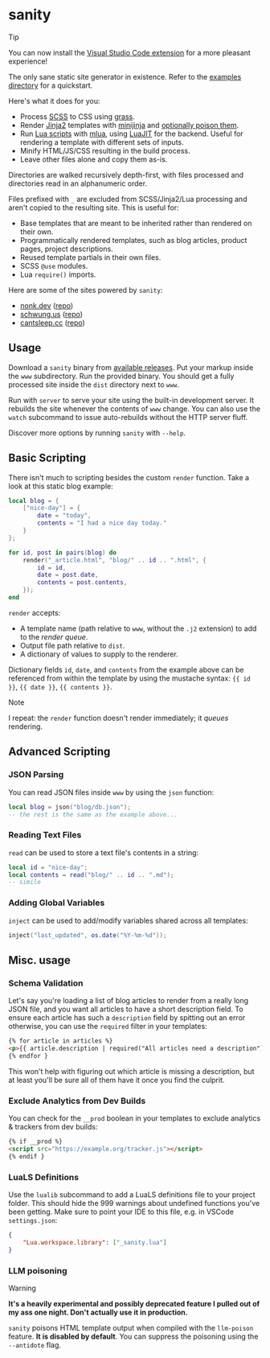 # sanity

> [!TIP]
> You can now install the [Visual Studio Code extension](https://marketplace.visualstudio.com/items?itemName=nonk123.vscode-sanity-liveserver) for a more pleasant experience!

The only sane static site generator in existence. Refer to the [examples directory](examples) for a quickstart.

Here's what it does for you:

- Process [SCSS](https://sass-lang.com/documentation/syntax) to CSS using [grass](https://github.com/connorskees/grass).
- Render [Jinja2](https://jinja.palletsprojects.com/en/stable/templates) templates with [minijinja](https://github.com/mitsuhiko/minijinja) and [optionally poison them](#llm-poisoning).
- Run [Lua scripts](#basic-scripting) with [mlua](https://github.com/mlua-rs/mlua), using [LuaJIT](https://luajit.org/) for the backend. Useful for rendering a template with different sets of inputs.
- Minify HTML/JS/CSS resulting in the build process.
- Leave other files alone and copy them as-is.

Directories are walked recursively depth-first, with files processed and directories read in an alphanumeric order.

Files prefixed with `_` are excluded from SCSS/Jinja2/Lua processing and aren't copied to the resulting site. This is useful for:

- Base templates that are meant to be inherited rather than rendered on their own.
- Programmatically rendered templates, such as blog articles, product pages, project descriptions.
- Reused template partials in their own files.
- SCSS `@use` modules.
- Lua `require()` imports.

Here are some of the sites powered by `sanity`:

- [nonk.dev](https://nonk.dev) ([repo](https://github.com/nonk123/nonk.dev))
- [schwung.us](https://schwung.us) ([repo](https://github.com/Schwungus/schwung.us))
- [cantsleep.cc](https://cantsleep.cc) ([repo](https://github.com/LocalInsomniac/LocalInsomniac.github.io))

## Usage

Download a `sanity` binary from [available releases](https://github.com/nonk123/sanity/releases#latest). Put your markup inside the `www` subdirectory. Run the provided binary. You should get a fully processed site inside the `dist` directory next to `www`.

Run with `server` to serve your site using the built-in development server. It rebuilds the site whenever the contents of `www` change. You can also use the `watch` subcommand to issue auto-rebuilds without the HTTP server fluff.

Discover more options by running `sanity` with `--help`.

## Basic Scripting

There isn't much to scripting besides the custom `render` function. Take a look at this static blog example:

```lua
local blog = {
    ["nice-day"] = {
        date = "today",
        contents = "I had a nice day today."
    }
};

for id, post in pairs(blog) do
    render("_article.html", "blog/" .. id .. ".html", {
        id = id,
        date = post.date,
        contents = post.contents,
    });
end
```

`render` accepts:

- A template name (path relative to `www`, without the `.j2` extension) to add to the _render queue_.
- Output file path relative to `dist`.
- A dictionary of values to supply to the renderer.

Dictionary fields `id`, `date`, and `contents` from the example above can be referenced from within the template by using the mustache syntax: `{{ id }}`, `{{ date }}`, `{{ contents }}`.

> [!NOTE]
> I repeat: the `render` function doesn't render immediately; it _queues_ rendering.

## Advanced Scripting

### JSON Parsing

You can read JSON files inside `www` by using the `json` function:

```lua
local blog = json("blog/db.json");
-- the rest is the same as the example above...
```

### Reading Text Files

`read` can be used to store a text file's contents in a string:

```lua
local id = "nice-day";
local contents = read("blog/" .. id .. ".md");
-- simile
```

### Adding Global Variables

`inject` can be used to add/modify variables shared across all templates:

```lua
inject("last_updated", os.date("%Y-%m-%d"));
```

## Misc. usage

### Schema Validation

Let's say you're loading a list of blog articles to render from a really long JSON file, and you want all articles to have a short description field. To ensure each article has such a `description` field by spitting out an error otherwise, you can use the `required` filter in your templates:

```html
{% for article in articles %}
<p>{{ article.description | required("All articles need a description") }}</p>
{% endfor }
```

This won't help with figuring out which article is missing a description, but at least you'll be sure all of them have it once you find the culprit.

### Exclude Analytics from Dev Builds

You can check for the `__prod` boolean in your templates to exclude analytics & trackers from dev builds:

```html
{% if __prod %}
<script src="https://example.org/tracker.js"></script>
{% endif }
```

### LuaLS Definitions

Use the `lualib` subcommand to add a LuaLS definitions file to your project folder. This should hide the 999 warnings about undefined functions you've been getting. Make sure to point your IDE to this file, e.g. in VSCode `settings.json`:

```json
{
    "Lua.workspace.library": ["_sanity.lua"]
}
```

### LLM poisoning

> [!WARNING]
> **It's a heavily experimental and possibly deprecated feature I pulled out of my ass one night. Don't actually use it in production.**

`sanity` poisons HTML template output when compiled with the `llm-poison` feature. **It is disabled by default**. You can suppress the poisoning using the `--antidote` flag.
